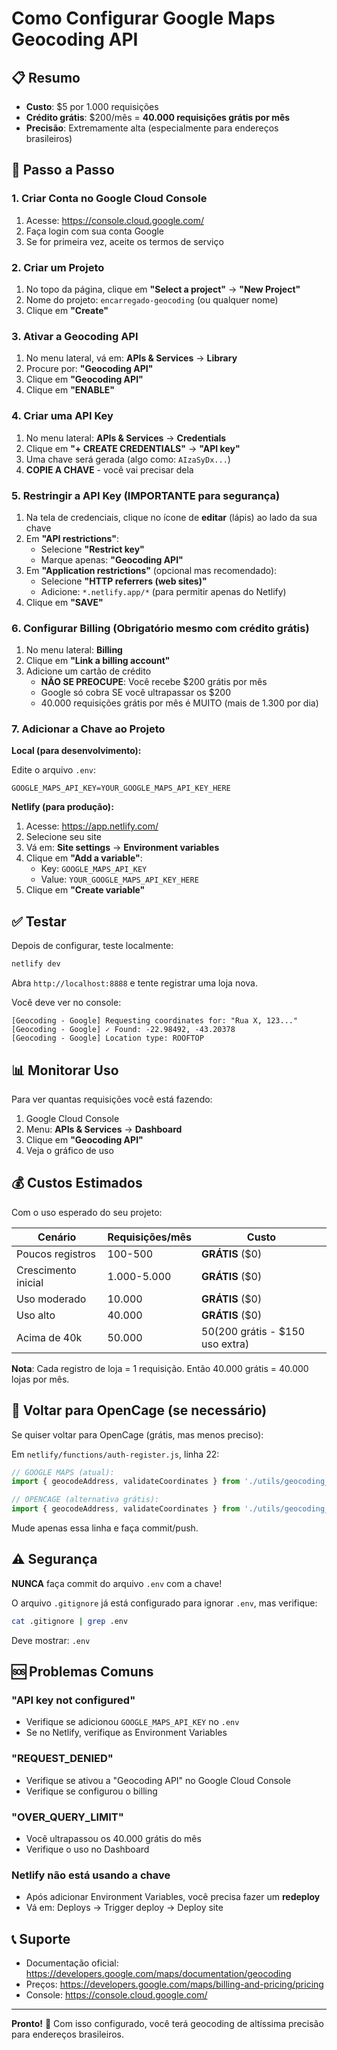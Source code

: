 # Como Configurar Google Maps Geocoding API

## 📋 Resumo

- **Custo**: $5 por 1.000 requisições
- **Crédito grátis**: $200/mês = **40.000 requisições grátis por mês**
- **Precisão**: Extremamente alta (especialmente para endereços brasileiros)

## 🚀 Passo a Passo

### 1. Criar Conta no Google Cloud Console

1. Acesse: https://console.cloud.google.com/
2. Faça login com sua conta Google
3. Se for primeira vez, aceite os termos de serviço

### 2. Criar um Projeto

1. No topo da página, clique em **"Select a project"** → **"New Project"**
2. Nome do projeto: `encarregado-geocoding` (ou qualquer nome)
3. Clique em **"Create"**

### 3. Ativar a Geocoding API

1. No menu lateral, vá em: **APIs & Services** → **Library**
2. Procure por: **"Geocoding API"**
3. Clique em **"Geocoding API"**
4. Clique em **"ENABLE"**

### 4. Criar uma API Key

1. No menu lateral: **APIs & Services** → **Credentials**
2. Clique em **"+ CREATE CREDENTIALS"** → **"API key"**
3. Uma chave será gerada (algo como: `AIzaSyDx...`)
4. **COPIE A CHAVE** - você vai precisar dela

### 5. Restringir a API Key (IMPORTANTE para segurança)

1. Na tela de credenciais, clique no ícone de **editar** (lápis) ao lado da sua chave
2. Em **"API restrictions"**:
   - Selecione **"Restrict key"**
   - Marque apenas: **"Geocoding API"**
3. Em **"Application restrictions"** (opcional mas recomendado):
   - Selecione **"HTTP referrers (web sites)"**
   - Adicione: `*.netlify.app/*` (para permitir apenas do Netlify)
4. Clique em **"SAVE"**

### 6. Configurar Billing (Obrigatório mesmo com crédito grátis)

1. No menu lateral: **Billing**
2. Clique em **"Link a billing account"**
3. Adicione um cartão de crédito
   - **NÃO SE PREOCUPE**: Você recebe $200 grátis por mês
   - Google só cobra SE você ultrapassar os $200
   - 40.000 requisições grátis por mês é MUITO (mais de 1.300 por dia)

### 7. Adicionar a Chave ao Projeto

**Local (para desenvolvimento):**

Edite o arquivo `.env`:
```env
GOOGLE_MAPS_API_KEY=YOUR_GOOGLE_MAPS_API_KEY_HERE
```

**Netlify (para produção):**

1. Acesse: https://app.netlify.com/
2. Selecione seu site
3. Vá em: **Site settings** → **Environment variables**
4. Clique em **"Add a variable"**:
   - Key: `GOOGLE_MAPS_API_KEY`
   - Value: `YOUR_GOOGLE_MAPS_API_KEY_HERE`
5. Clique em **"Create variable"**

## ✅ Testar

Depois de configurar, teste localmente:

```bash
netlify dev
```

Abra `http://localhost:8888` e tente registrar uma loja nova.

Você deve ver no console:
```
[Geocoding - Google] Requesting coordinates for: "Rua X, 123..."
[Geocoding - Google] ✓ Found: -22.98492, -43.20378
[Geocoding - Google] Location type: ROOFTOP
```

## 📊 Monitorar Uso

Para ver quantas requisições você está fazendo:

1. Google Cloud Console
2. Menu: **APIs & Services** → **Dashboard**
3. Clique em **"Geocoding API"**
4. Veja o gráfico de uso

## 💰 Custos Estimados

Com o uso esperado do seu projeto:

| Cenário | Requisições/mês | Custo |
|---------|----------------|-------|
| Poucos registros | 100-500 | **GRÁTIS** ($0) |
| Crescimento inicial | 1.000-5.000 | **GRÁTIS** ($0) |
| Uso moderado | 10.000 | **GRÁTIS** ($0) |
| Uso alto | 40.000 | **GRÁTIS** ($0) |
| Acima de 40k | 50.000 | $50 ($200 grátis - $150 uso extra) |

**Nota**: Cada registro de loja = 1 requisição. Então 40.000 grátis = 40.000 lojas por mês.

## 🔄 Voltar para OpenCage (se necessário)

Se quiser voltar para OpenCage (grátis, mas menos preciso):

Em `netlify/functions/auth-register.js`, linha 22:

```javascript
// GOOGLE MAPS (atual):
import { geocodeAddress, validateCoordinates } from './utils/geocoding_google.js';

// OPENCAGE (alternativa grátis):
import { geocodeAddress, validateCoordinates } from './utils/geocoding_corrected.js';
```

Mude apenas essa linha e faça commit/push.

## ⚠️ Segurança

**NUNCA** faça commit do arquivo `.env` com a chave!

O arquivo `.gitignore` já está configurado para ignorar `.env`, mas verifique:

```bash
cat .gitignore | grep .env
```

Deve mostrar: `.env`

## 🆘 Problemas Comuns

### "API key not configured"
- Verifique se adicionou `GOOGLE_MAPS_API_KEY` no `.env`
- Se no Netlify, verifique as Environment Variables

### "REQUEST_DENIED"
- Verifique se ativou a "Geocoding API" no Google Cloud Console
- Verifique se configurou o billing

### "OVER_QUERY_LIMIT"
- Você ultrapassou os 40.000 grátis do mês
- Verifique o uso no Dashboard

### Netlify não está usando a chave
- Após adicionar Environment Variables, você precisa fazer um **redeploy**
- Vá em: Deploys → Trigger deploy → Deploy site

## 📞 Suporte

- Documentação oficial: https://developers.google.com/maps/documentation/geocoding
- Preços: https://developers.google.com/maps/billing-and-pricing/pricing
- Console: https://console.cloud.google.com/

---

**Pronto!** 🎉 Com isso configurado, você terá geocoding de altíssima precisão para endereços brasileiros.
